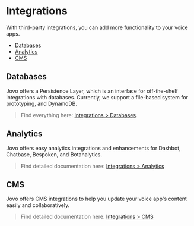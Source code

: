 # Integrations

With third-party integrations, you can add more functionality to your voice apps.

* [Databases](#databases)
* [Analytics](#analytics)
* [CMS](#cms)


## Databases

Jovo offers a Persistence Layer, which is an interface for off-the-shelf integrations with databases. Currently, we support a file-based system for prototyping, and DynamoDB.

> Find everything here: [Integrations > Databases](./databases './databases').


## Analytics
Jovo offers easy analytics integrations and enhancements for Dashbot, Chatbase, Bespoken, and Botanalytics.

> Find detailed documentation here: [Integrations > Analytics](./analytics './analytics')


## CMS
Jovo offers CMS integrations to help you update your voice app's content easily and collaboratively.

> Find detailed documentation here: [Integrations > CMS](./cms './cms')

<!--[metadata]: {"description": "Voice analytics, databases, and more third-party integrations for building voice apps with Jovo",
"route": "integrations" }-->
